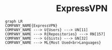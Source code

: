 <h1 align="center">ExpressVPN</h1>

```mermaid
graph LR
COMPANY_NAME{ExpressVPN}
COMPANY_NAME ---> U{Users} ---> UN[11]
COMPANY_NAME ---> R{Repositories} ---> RN[157]
COMPANY_NAME ---> G{Gists} ---> GN[32]
COMPANY_NAME ---> ML{Most Used<br>Languages}
```
